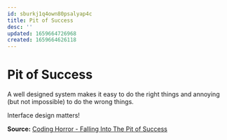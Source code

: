 ```yaml
---
id: sburkj1q4own80psalyap4c
title: Pit of Success
desc: ''
updated: 1659664726968
created: 1659664626118
---
```

# Pit of Success

A well designed system makes it easy to do the right things and annoying (but not impossible) to do the wrong things.

Interface design matters!

**Source:**
[Coding Horror - Falling Into The Pit of Success](https://blog.codinghorror.com/falling-into-the-pit-of-success/)
